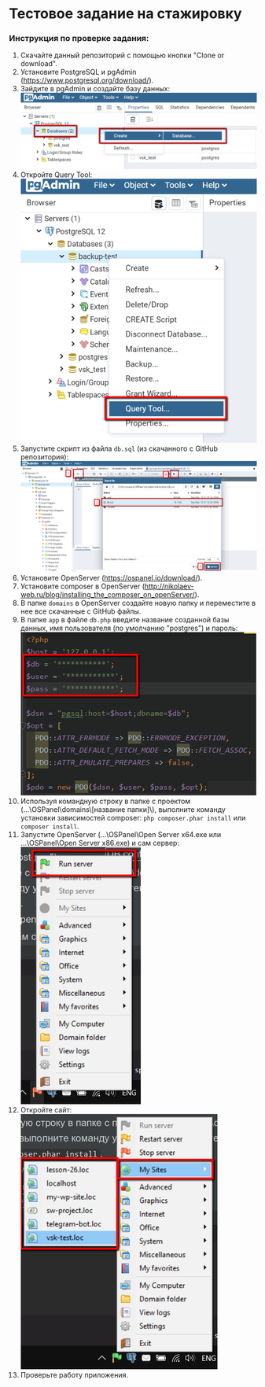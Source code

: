 # Тестовое задание на стажировку

### Инструкция по проверке задания:
1. Скачайте данный репозиторий с помощью кнопки "Clone or download".
2. Установите PostgreSQL и pgAdmin (https://www.postgresql.org/download/).
3. Зайдите в pgAdmin и создайте базу данных:  
![DB creating instruction](https://raw.githubusercontent.com/webdevRoman/gitImages/master/VSK/vsk-test-1.png)  
4. Откройте Query Tool:  
![Query Tool](https://raw.githubusercontent.com/webdevRoman/gitImages/master/VSK/vsk-test-2.png)  
5. Запустите скрипт из файла `db.sql` (из скачанного с GitHub репозитория):  
![SQL script start](https://raw.githubusercontent.com/webdevRoman/gitImages/master/VSK/vsk-test-3.png)  
6. Установите OpenServer (https://ospanel.io/download/).  
7. Установите composer в OpenServer (http://nikolaev-web.ru/blog/installing_the_composer_on_openServer/).  
8. В папке `domains` в OpenServer создайте новую папку и переместите в нее все скачанные с GitHub файлы.  
9. В папке `app` в файле `db.php` введите название созданной базы данных, имя пользователя (по умолчанию "postgres") и пароль:  
![DB configuration](https://raw.githubusercontent.com/webdevRoman/gitImages/master/VSK/vsk-test-4.png)  
10. Используя командную строку в папке с проектом (...\OSPanel\domains\\\[название папки\]\\), выполните команду установки зависимостей composer: `php composer.phar install` или `composer install`.  
11. Запустите OpenServer (...\OSPanel\Open Server x64.exe или ...\OSPanel\Open Server x86.exe) и сам сервер:  
![OpenServer](https://raw.githubusercontent.com/webdevRoman/gitImages/master/VSK/vsk-test-5.png)  
12. Откройте сайт:  
![Website](https://raw.githubusercontent.com/webdevRoman/gitImages/master/VSK/vsk-test-6.png)  
13. Проверьте работу приложения.
